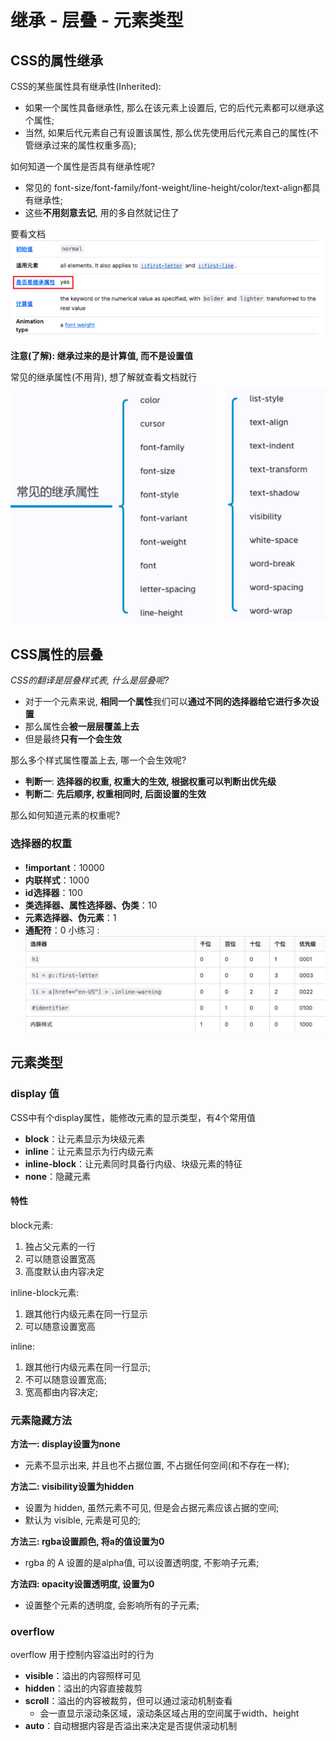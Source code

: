 # 继承 - 层叠 - 元素类型
## CSS的属性继承
CSS的某些属性具有继承性(Inherited):

* 如果一个属性具备继承性, 那么在该元素上设置后, 它的后代元素都可以继承这个属性;
* 当然, 如果后代元素自己有设置该属性, 那么优先使用后代元素自己的属性(不管继承过来的属性权重多高);

如何知道一个属性是否具有继承性呢?
* 常见的 font-size/font-family/font-weight/line-height/color/text-align都具有继承性;
* 这些**不用刻意去记**, 用的多自然就记住了

要看文档
![图片](../.vuepress/public/images/jcjc1.png)

**注意(了解): 继承过来的是计算值, 而不是设置值**


常见的继承属性(不用背), 想了解就查看文档就行
![图片](../.vuepress/public/images/jcjc2.png)

## CSS属性的层叠
*CSS的翻译是层叠样式表, 什么是层叠呢?*
* 对于一个元素来说, **相同一个属性**我们可以**通过不同的选择器给它进行多次设置**
* 那么属性会**被一层层覆盖上去**
* 但是最终**只有一个会生效**

那么多个样式属性覆盖上去, 哪一个会生效呢?
* **判断一**: **选择器的权重, 权重大的生效, 根据权重可以判断出优先级**
* **判断二**: **先后顺序, 权重相同时, 后面设置的生效**

那么如何知道元素的权重呢?
### 选择器的权重
* **!important**：10000
* **内联样式**：1000
* **id选择器**：100
* **类选择器、属性选择器、伪类**：10
* **元素选择器、伪元素**：1
* **通配符**：0
小练习 : 
![图片](../.vuepress/public/images/qx01.png)
## 元素类型
###  display 值
CSS中有个display属性，能修改元素的显示类型，有4个常用值
* **block**：让元素显示为块级元素
* **inline**：让元素显示为行内级元素
* **inline-block**：让元素同时具备行内级、块级元素的特征
* **none**：隐藏元素

#### 特性

block元素:
1. 独占父元素的一行
2. 可以随意设置宽高
3. 高度默认由内容决定

inline-block元素:
1. 跟其他行内级元素在同一行显示
2. 可以随意设置宽高

inline:
1. 跟其他行内级元素在同一行显示;
2. 不可以随意设置宽高;
3. 宽高都由内容决定;

### 元素隐藏方法
**方法一: display设置为none**
* 元素不显示出来, 并且也不占据位置, 不占据任何空间(和不存在一样);

**方法二: visibility设置为hidden**
* 设置为 hidden, 虽然元素不可见, 但是会占据元素应该占据的空间;
* 默认为 visible, 元素是可见的;

**方法三: rgba设置颜色, 将a的值设置为0**
* rgba 的 A 设置的是alpha值, 可以设置透明度, 不影响子元素;

**方法四: opacity设置透明度, 设置为0**
* 设置整个元素的透明度, 会影响所有的子元素;
### overflow
overflow 用于控制内容溢出时的行为
* **visible**：溢出的内容照样可见
* **hidden**：溢出的内容直接裁剪
* **scroll**：溢出的内容被裁剪，但可以通过滚动机制查看
  * 会一直显示滚动条区域，滚动条区域占用的空间属于width、height
* **auto**：自动根据内容是否溢出来决定是否提供滚动机制





